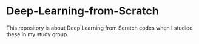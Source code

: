# Deep-Learning-from-Scratch
This repository is about Deep Learning from Scratch codes when I studied these in my study group.
